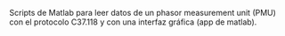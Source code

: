 Scripts de Matlab para leer datos de un phasor measurement unit (PMU) con el protocolo C37.118 y con una interfaz gráfica (app de matlab).
